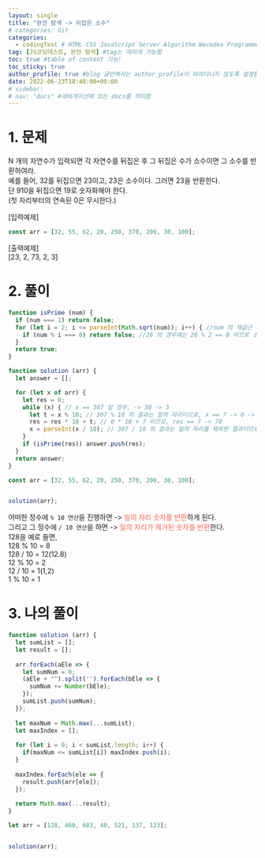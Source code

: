 ```yaml
---
layout: single
title: "완전 탐색 -> 뒤집은 소수"
# categories: Git
categories:
  - codingTest # HTML CSS JavaScript Server Algorithm Wecodes Programmers CS Github Blog
tag: [JS코딩테스트, 완전 탐색] #tag는 여러개 가능함
toc: true #table of content 기능!
toc_sticky: true
author_profile: true #blog 글안에서는 author_profile이 따라다니지 않도록 설정함
date: 2022-06-23T18:48:00+09:00
# sidebar:
# nav: "docs" #네비게이션에 있는 docs를 의미함
---
```

# 1. 문제
N 개의 자연수가 입력되면 각 자연수를 뒤집은 후 그 뒤집은 수가 소수이면 그 소수를 반환하여라.  
예를 들어, 32를 뒤집으면 23이고, 23은 소수이다. 그러면 23을 반환한다.  
단 910을 뒤집으면 19로 숫자화해야 한다.  
(첫 자리부터의 연속된 0은 무시한다.)  

[입력예제]  
```js
const arr = [32, 55, 62, 20, 250, 370, 200, 30, 100];
```  

[출력예제]  
[23, 2, 73, 2, 3]  

# 2. 풀이
```js
function isPrime (num) {
  if (num === 1) return false;
  for (let i = 2; i <= parseInt(Math.sqrt(num)); i++) { //num 의 제곱근 * 제곱근 == num/ 26의 제곱근은 5
    if (num % i === 0) return false; //26 의 경우에는 26 % 2 == 0 이므로 소수가 아니다.
  }
  return true;
}

function solution (arr) {
  let answer = [];

  for (let x of arr) { 
    let res = 0;
    while (x) { // x == 307 일 경우, -> 30 -> 3
      let t = x % 10; // 307 % 10 의 결과는 일의 자리이므로, x == 7 -> 0 -> 3
      res = res * 10 + t; // 0 * 10 + 7 이므로, res == 7 -> 70
      x = parseInt(x / 10); // 307 / 10 의 결과는 일의 자리를 제외한 결과이므로, x = 30 -> 3 -> 0
    }
    if (isPrime(res)) answer.push(res);
  }
  return answer;
}

const arr = [32, 55, 62, 20, 250, 370, 200, 30, 100];


solution(arr);
```

어떠한 정수에 `% 10 연산`을 진행하면 -> <span style="color:tomato">일의 자리 숫자를 반환</span>하게 된다.  
그리고 그 정수에 `/ 10 연산`을 하면 -> <span style="color:tomato">일의 자리가 제거된 숫자를 반환</span>한다.  
128을 예로 들면,  
128 % 10 = 8  
128 / 10 = 12(12.8)  
12 % 10 = 2  
12 / 10 = 1(1,2)  
1 % 10 = 1  

# 3. 나의 풀이
```js
function solution (arr) {
  let sumList = [];
  let result = [];
  
  arr.forEach(aEle => {
    let sumNum = 0;
    (aEle + "").split('').forEach(bEle => {
      sumNum += Number(bEle);
    });
    sumList.push(sumNum);
  });
  
  let maxNum = Math.max(...sumList);
  let maxIndex = []; 
  
  for (let i = 0; i < sumList.length; i++) {
    if(maxNum <= sumList[i]) maxIndex.push(i);
  }
  
  maxIndex.forEach(ele => {
    result.push(arr[ele]);
  });
  
  return Math.max(...result);
}

let arr = [128, 460, 603, 40, 521, 137, 123];


solution(arr);
```

<!-- <span style="color:royalblue"> -->

<!-- 메소드 위에 변수 선언, 메소드 안에 메소드, 메소드 끝나고 리턴 -->

<!-- ### 2. Link 넣기

```

유형 1: (설명어를 입력) : [gunhee's coding blog](https://gunhee-jeong.github.io/)
유형 2: (URL 자동연결) : <https://gunhee-jeong.github.io/>
유형 3: (동일 파일 내 '문단으로 이동') : [1. Header로 이동](###-1-header)

```

유형 1: (설명어를 입력) : [gunhee's coding blog](https://gunhee-jeong.github.io/)
유형 2: (URL 자동연결) : <https://gunhee-jeong.github.io/>
유형 3: (동일 파일 내 '문단으로 이동') : [1. Header로 이동](#1-header)
유형 3의 방법

1. 특수문자를 제거
2. 스페이스는 -로 바꾸고
3. 대문자는 소문자로!
   그래서 ### 1. Header -> #1-header

## Link: [google][https://www.google.com/]

### 3. 수평선

```

---

```

---

### 4. 라인 바꾸기

```

스페이스바를 2번 눌러주면 다음칸으로
이동할 수 있어요!

```

---

스페이스바를 2번 눌러주면
다음칸으로 이동할 수 있어요!

### 5. list 만들기

```

1. 1번
2. 2번
3. 3번

- 순서없는 list
  - 순서없는 list
    - 순서없는 list

```

1. 1번
2. 2번
3. 3번

- 순서없는 list
  - 순서없는 list
    - 순서없는 list

---

### 6. font 관련

```

**진하게** -> 볼드
_기울여서_ -> 이탤릭체
~~취소선~~ -> 취소선

<ul>밑줄넣기</ul> -> 밑줄
<span style="color:red">빨간 글씨</span> -> 글자색
이것이 `인라인` 입니다 -> 인라인 코드
```

**진하게** -> 볼드
_기울여서_ -> 이탤릭체
~~취소선~~ -> 취소선
<u>밑줄넣기</u> -> 밑줄
<span style="color:red">빨간 글씨</span>
이것이 `인라인` 입니다 -> 인라인 코드

---

### 7. 인용구문

```
> coding
>
> > JavaScript
> >
> > > 내가 프짱!
```

> coding
>
> > JavaScript
> >
> > > 내가 프짱!

---

### 8. 이미지 삽입

```
유형1: ('사이즈를 조절' -> HTML 태그 사용) : <img src="https://gunhee-jeong.github.io/assets/images/blogLogo.png" width="300" height="200">
유형2: (이미지 삽입 후 -> 링크 걸기)
[![이미지](https://gunhee-jeong.github.io/assets/images/blogLogo/blogLogo.png)](https://gunhee-jeong.github.io/)
```

유형1: ('사이즈를 조절' -> HTML 태그 사용) : <img src="https://gunhee-jeong.github.io/assets/images/blogLogo.png" width="300" height="200">
유형2: (이미지 삽입 후 -> 링크 걸기)
[![이미지](https://gunhee-jeong.github.io/assets/images/blogLogo.png)](https://gunhee-jeong.github.io/)

### 9. 표 만들기

```
||국어|영어|
| :--- | ---: | :--: |
|건희 | 100점 | 100점
|철수 | 100점 | 100점
```

|      |  국어 | 영어  |
| :--- | ----: | :---: |
| 건희 | 100점 | 100점 |
| 철수 | 100점 | 100점 |

> - header를 넣고 싶은 경우 ---을 사용하고 :을 이용하여 정렬에 사용함!

### 10. 토글 만들기

```
<details>
<summary>여기를 누르세요</summary>
<div markdown="1">
숨겨진 내용
</div>
</details>
```

<details>
<summary>여기를 누르세요</summary>
<div markdown="1">
숨겨진 내용
</div>
</details> -->
